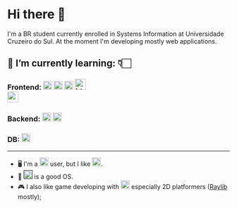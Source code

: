 # Hi there 👋

I'm a BR student currently enrolled in Systems Information at Universidade Cruzeiro do Sul. At the moment I'm developing mostly web applications.
## 🔎 I’m currently learning: 👇🏻 ##

### Frontend: <a href="https://pugjs.org/api/getting-started.html"><img src="https://raw.githubusercontent.com/get-icon/geticon/master/icons/pug.svg" alt="pug" style="height:20px;"/></a> <a href="https://tc39.es/ecma262/#sec-intro"><img src="https://raw.githubusercontent.com/get-icon/geticon/master/icons/javascript.svg" alt="javascript" style="height:20px;" /></a> <a href="https://www.npmjs.com/"><img src="https://raw.githubusercontent.com/get-icon/geticon/master/icons/npm.svg" alt="npm" style="height:20px;"/></a> <a href="https://developer.mozilla.org/en-US/docs/Web/HTML"><img src="https://raw.githubusercontent.com/get-icon/geticon/master/icons/html-5.svg" alt="html" style="height:25px;"/></a> <a href="https://developer.mozilla.org/en-US/docs/Web/CSS"><img src="https://raw.githubusercontent.com/get-icon/geticon/master/icons/css-3.svg" alt="css3" style="height:25px; display:flex; align-items: center;"/></a>

### Backend: <a href="https://nodejs.org/docs/latest/api/"><img src="https://raw.githubusercontent.com/get-icon/geticon/master/icons/nodejs-icon.svg" alt="node" style="height: 20px;"/></a> <a href="https://expressjs.com/"><img src="https://w7.pngwing.com/pngs/846/87/png-transparent-mean-solution-stack-express-js-node-js-javascript-github-text-trademark-logo-thumbnail.png" alt="expressjs" style="height:20px;"/></a>

### DB: <a href="https://dev.mysql.com/doc/"><img src="https://raw.githubusercontent.com/get-icon/geticon/master/icons/mysql.svg" alt="mysql" style="height:20px;"/></a>
---

- 🖥 I'm a <a href="https://code.visualstudio.com/download"><img src="https://raw.githubusercontent.com/get-icon/geticon/master/icons/visual-studio-code.svg" style="height:20px;"/></a> user, but I like <img src="https://raw.githubusercontent.com/get-icon/geticon/master/icons/vim.svg" style="height: 20px;"/>.
- 🐧 <a href=""><img src="https://raw.githubusercontent.com/get-icon/geticon/master/icons/ubuntu.svg" style="height: 20px;"/></a> is a good OS.
- 🎮 I also like game developing with <a href="https://devdocs.io/cpp/"><img src="https://raw.githubusercontent.com/get-icon/geticon/master/icons/c-plusplus.svg" alt="c++" style="height:20px;" /></a> especially 2D platformers (<a href="https://www.raylib.com">Raylib</a> mostly);

